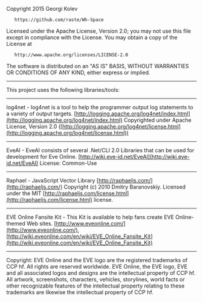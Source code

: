    Copyright 2015 Georgi Kolev

       https://github.com/raste/Wh-Space

   Licensed under the Apache License, Version 2.0;
   you may not use this file except in compliance with the License.
   You may obtain a copy of the License at

       http://www.apache.org/licenses/LICENSE-2.0

   The software is distributed on an "AS IS" BASIS, WITHOUT WARRANTIES 
   OR CONDITIONS OF ANY KIND, either express or implied.
   
---
   This project uses the following libraries/tools:
   
--- 
   log4net - log4net is a tool to help the programmer output log statements to a variety of output targets.
   [http://logging.apache.org/log4net/index.html](http://logging.apache.org/log4net/index.html)
   Copyrighted under Apache License, Version 2.0 ([http://logging.apache.org/log4net/license.html](http://logging.apache.org/log4net/license.html))
   
--- 
   EveAI - EveAI consists of several .Net/CLI 2.0 Libraries that can be used for development for Eve Online.
   [http://wiki.eve-id.net/EveAI](http://wiki.eve-id.net/EveAI) 
   License: Common-Use
   
---
   Raphael - JavaScript Vector Library
   [http://raphaeljs.com/](http://raphaeljs.com/)
   Copyright (c) 2010 Dmitry Baranovskiy. Licensed under the MIT [http://raphaeljs.com/license.html](http://raphaeljs.com/license.html) license.
   
---
   EVE Online Fansite Kit - This Kit is available to help fans create EVE Online-themed Web sites.
   [http://www.eveonline.com/](http://www.eveonline.com/), [http://wiki.eveonline.com/en/wiki/EVE_Online_Fansite_Kit](http://wiki.eveonline.com/en/wiki/EVE_Online_Fansite_Kit)
   
---
   Copyright: EVE Online and the EVE logo are the registered trademarks of CCP hf. All rights are reserved worldwide. EVE Online, the EVE logo, EVE and all associated logos and designs are the intellectual property of CCP hf. All artwork, screenshots, characters, vehicles, storylines, world facts or other recognizable features of the intellectual property relating to these trademarks are likewise the intellectual property of CCP hf.

